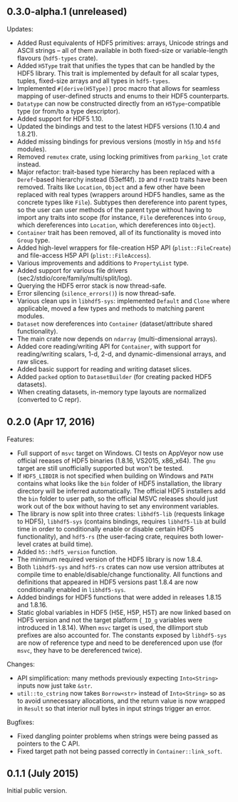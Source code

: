 ## 0.3.0-alpha.1 (unreleased)

Updates:

- Added Rust equivalents of HDF5 primitives: arrays, Unicode strings and ASCII strings – all of 
  them available in both fixed-size or variable-length flavours (`hdf5-types` crate).
- Added `H5Type` trait that unifies the types that can be handled by the HDF5 library. This trait
  is implemented by default for all scalar types, tuples, fixed-size arrays and all types in
  `hdf5-types`.
- Implemented `#[derive(H5Type)]` proc macro that allows for seamless mapping of user-defined 
  structs and enums to their HDF5 counterparts.
- `Datatype` can now be constructed directly from an `H5Type`-compatible type (or from/to
  a type descriptor).
- Added support for HDF5 1.10.
- Updated the bindings and test to the latest HDF5 versions (1.10.4 and 1.8.21).
- Added missing bindings for previous versions (mostly in `h5p` and `h5fd` modules).
- Removed `remutex` crate, using locking primitives from `parking_lot` crate instead.
- Major refactor: trait-based type hierarchy has been replaced with a `Deref`-based
  hierarchy instead (53eff4f). `ID` and `FromID` traits have been removed. Traits like `Location`,
  `Object` and a few other have been replaced with real types (wrappers around HDF5 handles, same
  as the concrete types like `File`). Subtypes then dereference into parent types, so the
  user can user methods of the parent type without having to import any traits into scope
  (for instance, `File` dereferences into `Group`, which dereferences into `Location`,
  which dereferences into `Object`).
- `Container` trait has been removed, all of its functionality is moved into `Group` type.
- Added high-level wrappers for file-creation H5P API (`plist::FileCreate`) and
  file-access H5P API (`plist::FileAccess`).
- Various improvements and additions to `PropertyList` type.
- Added support for various file drivers (sec2/stdio/core/family/multi/split/log).
- Querying the HDF5 error stack is now thread-safe.
- Error silencing (`silence_errors()`) is now thread-safe.
- Various clean ups in `libhdf5-sys`: implemented `Default` and `Clone` where
  applicable, moved a few types and methods to matching parent modules.
- `Dataset` now dereferences into `Container` (dataset/attribute shared functionality).
- The main crate now depends on `ndarray` (multi-dimensional arrays).
- Added core reading/writing API for `Container`, with support for reading/writing scalars, 
  1-d, 2-d, and dynamic-dimensional arrays, and raw slices.
- Added basic support for reading and writing dataset slices.
- Added `packed` option to `DatasetBuilder` (for creating packed HDF5 datasets).
- When creating datasets, in-memory type layouts are normalized (converted to C repr).

## 0.2.0 (Apr 17, 2016)

Features:

- Full support of `msvc` target on Windows. CI tests on AppVeyor now use official reeases of HDF5
  binaries (1.8.16, VS2015, x86_x64). The `gnu` target are still unofficially supported but
  won't be tested.
- If `HDF5_LIBDIR` is not specified when building on Windows and `PATH` contains what looks like
  the `bin` folder of HDF5 installation, the library directory will be inferred automatically.
  The official HDF5 installers add the `bin` folder to user path, so the official MSVC releases
  should just work out of the box without having to set any environment variables.
- The library is now split into three crates: `libhdf5-lib` (requests linkage to HDF5),
  `libhdf5-sys` (contains bindings, requires `libhdf5-lib` at build time in order to conditionally
  enable or disable certain HDF5 functionality), and `hdf5-rs` (the user-facing crate, requires
  both lower-level crates at build time).
- Added `h5::hdf5_version` function.
- The minimum required version of the HDF5 library is now 1.8.4.
- Both `libhdf5-sys` and `hdf5-rs` crates can now use version attributes at compile time to
  enable/disable/change functionality. All functions and definitions that appeared in HDF5 versions
  past 1.8.4 are now conditionally enabled in `libhdf5-sys`.
- Added bindings for HDF5 functions that were added in releases 1.8.15 and 1.8.16.
- Static global variables in HDF5 (H5E, H5P, H5T) are now linked based on HDF5 version and not
  the target platform (`_ID_g` variables were introduced in 1.8.14). When `msvc` target is used,
  the dllimport stub prefixes are also accounted for. The constants exposed by `libhdf5-sys` are
  now of reference type and need to be dereferenced upon use (for `msvc`, they have to be
  dereferenced twice).

Changes:

- API simplification: many methods previously expecting `Into<String>` inputs now just take `&str`.
- `util::to_cstring` now takes `Borrow<str>` instead of `Into<String>` so as to avoid
  unnecessary allocations, and the return value is now wrapped in `Result` so that interior
  null bytes in input strings trigger an error.

Bugfixes:

- Fixed dangling pointer problems when strings were being passed as pointers to the C API.
- Fixed target path not being passed correctly in `Container::link_soft`.

## 0.1.1 (July 2015)

Initial public version.
